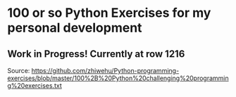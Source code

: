 # 100 or so Python Exercises for my personal development

## Work in Progress! Currently at row 1216

Source: 
https://github.com/zhiwehu/Python-programming-exercises/blob/master/100%2B%20Python%20challenging%20programming%20exercises.txt
